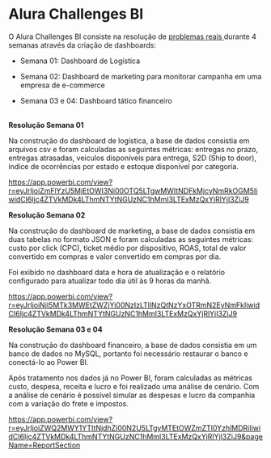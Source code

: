 # Alura Challenges BI

O Alura Challenges BI consiste na resolução de <a href="https://www.alura.com.br/challenges/bi/semana-01-logistica" target="_blank"> problemas reais </a> durante 4 semanas através da criação de dashboards:

- Semana 01: Dashboard de Logística

- Semana 02: Dashboard de marketing para monitorar campanha em uma empresa de e-commerce

- Semana 03 e 04: Dashboard tático financeiro
<br><br>

<b>Resolução Semana 01</b> 

Na construção do dashboard de logística, a base de dados consistia em arquivos csv e foram calculadas as seguintes métricas: entregas no prazo, entregas atrasadas, veículos disponíveis para entrega, S2D (Ship to door), índice de ocorrências por estado e estoque disponível por categoria.

https://app.powerbi.com/view?r=eyJrIjoiZmFlYzU5MjEtOWI3Ni00OTQ5LTgwMWItNDFkMjcyNmRkOGM5IiwidCI6Ijc4ZTVkMDk4LThmNTYtNGUzNC1hMmI3LTExMzQxYjRlYjI3ZiJ9

<b>Resolução Semana 02 </b>

Na construção do dashboard de marketing, a base de dados consistia em duas tabelas no formato JSON e foram calculadas as seguintes métricas: custo por click (CPC), ticket médio por dispositivo, ROAS, total de valor convertido em compras e valor convertido em compras por dia.

Foi exibido no dashboard data e hora de atualização e o relatório configurado para atualizar todo dia útil às 9 horas da manhã. 

https://app.powerbi.com/view?r=eyJrIjoiNjI5MTk3MWEtZWZjYi00NzIzLTllNzQtNzYxOTRmN2EyNmFkIiwidCI6Ijc4ZTVkMDk4LThmNTYtNGUzNC1hMmI3LTExMzQxYjRlYjI3ZiJ9


<b>Resolução Semana 03 e 04</b>

Na construção do dashboard financeiro, a base de dados consistia em um banco de dados no MySQL, portanto foi necessário restaurar o banco e conectá-lo ao Power BI.

Após tratamento nos dados já no Power BI, foram calculadas as métricas custo, despesa, receita e lucro e foi realizado uma análise de cenário.
Com a análise de cenário é possível simular as despesas e lucro da companhia com a variação do frete e impostos.

https://app.powerbi.com/view?r=eyJrIjoiZWQ2MWY1YTItNjdhZi00N2U5LTgyMTEtOWZmZTI0YzhlMDRiIiwidCI6Ijc4ZTVkMDk4LThmNTYtNGUzNC1hMmI3LTExMzQxYjRlYjI3ZiJ9&pageName=ReportSection
